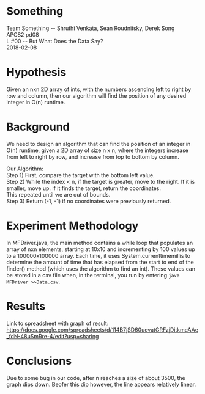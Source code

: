 # Something
Team Something -- Shruthi Venkata, Sean Roudnitsky, Derek Song  
APCS2 pd08  
L #00 -- But What Does the Data Say?  
2018-02-08   

# Hypothesis
Given an nxn 2D array of ints, with the numbers ascending left to right by row and column, then our algorithm will find the position of any desired integer in O(n) runtime.

# Background
We need to design an algorithm that can find the position of an integer in O(n) runtime, given a 2D array of size n x n, where the integers increase from left to right by row, and increase from top to bottom by column.

Our Algorithm:   
Step 1) First, compare the target with the bottom left value.  
Step 2) While the index < n, if the target is greater, move to the right. If it is smaller, move up.                                   If it finds the target, return the coordinates.  
        This repeated until we are out of bounds.  
Step 3) Return (-1, -1) if no coordinates were previously returned.  

# Experiment Methodology
In MFDriver.java, the main method contains a while loop that populates an array of nxn elements, starting at 10x10 and incrementing by 100 values up to a 100000x100000 array. Each time, it uses System.currenttimemillis to determine the amount of time that has elapsed from the start to end of the finder() method (which uses the algorithm to find an int). These values can be stored in a csv file when, in the terminal, you run by entering `java MFDriver >>Data.csv`.

# Results   
Link to spreadsheet with graph of result: https://docs.google.com/spreadsheets/d/114B7jSD60uovatGRFzjDitkmeAAe_fdN-48uSmRre-4/edit?usp=sharing

# Conclusions  
Due to some bug in our code, after n reaches a size of about 3500, the graph dips down. Beofer this dip however, the line appears relatively linear. 
